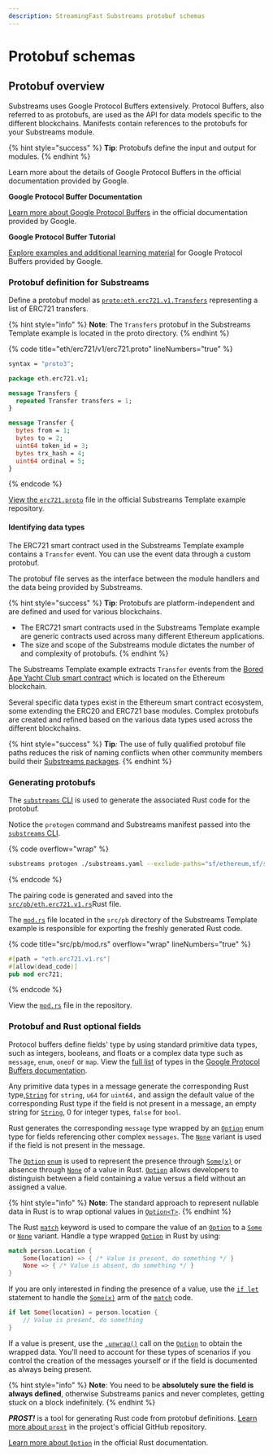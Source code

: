 ```yaml
---
description: StreamingFast Substreams protobuf schemas
---
```


# Protobuf schemas

## Protobuf overview

Substreams uses Google Protocol Buffers extensively. Protocol Buffers, also referred to as protobufs, are used as the API for data models specific to the different blockchains. Manifests contain references to the protobufs for your Substreams module.

{% hint style="success" %}
**Tip**: Protobufs define the input and output for modules.
{% endhint %}

Learn more about the details of Google Protocol Buffers in the official documentation provided by Google.

**Google Protocol Buffer Documentation**

[Learn more about Google Protocol Buffers](https://developers.google.com/protocol-buffers) in the official documentation provided by Google.

**Google Protocol Buffer Tutorial**

[Explore examples and additional learning material](https://developers.google.com/protocol-buffers/docs/tutorials) for Google Protocol Buffers provided by Google.

### Protobuf definition for Substreams

Define a protobuf model as [`proto:eth.erc721.v1.Transfers`](https://github.com/streamingfast/substreams-template/blob/develop/proto/erc721.proto) representing a list of ERC721 transfers.

{% hint style="info" %}
**Note**: The `Transfers` protobuf in the Substreams Template example is located in the proto directory.
{% endhint %}

{% code title="eth/erc721/v1/erc721.proto" lineNumbers="true" %}
```protobuf
syntax = "proto3";

package eth.erc721.v1;

message Transfers {
  repeated Transfer transfers = 1;
}

message Transfer {
  bytes from = 1;
  bytes to = 2;
  uint64 token_id = 3;
  bytes trx_hash = 4;
  uint64 ordinal = 5;
}
```
{% endcode %}

[View the `erc721.proto`](https://github.com/streamingfast/substreams-template/blob/develop/proto/erc721.proto) file in the official Substreams Template example repository.

#### Identifying data types

The ERC721 smart contract used in the Substreams Template example contains a `Transfer` event. You can use the event data through a custom protobuf.

The protobuf file serves as the interface between the module handlers and the data being provided by Substreams.

{% hint style="success" %}
**Tip**: Protobufs are platform-independent and are defined and used for various blockchains.

* The ERC721 smart contracts used in the Substreams Template example are generic contracts used across many different Ethereum applications.
* The size and scope of the Substreams module dictates the number of and complexity of protobufs.
{% endhint %}

The Substreams Template example extracts `Transfer` events from the [Bored Ape Yacht Club smart contract](https://etherscan.io/address/0xbc4ca0eda7647a8ab7c2061c2e118a18a936f13d) which is located on the Ethereum blockchain.

Several specific data types exist in the Ethereum smart contract ecosystem, some extending the ERC20 and ERC721 base modules. Complex protobufs are created and refined based on the various data types used across the different blockchains.

{% hint style="success" %}
**Tip**_:_ The use of fully qualified protobuf file paths reduces the risk of naming conflicts when other community members build their [Substreams packages](../reference-and-specs/packages.md#dependencies).
{% endhint %}

### Generating protobufs

The [`substreams` CLI](../reference-and-specs/command-line-interface.md) is used to generate the associated Rust code for the protobuf.

Notice the `protogen` command and Substreams manifest passed into the [`substreams` CLI](../reference-and-specs/command-line-interface.md).

{% code overflow="wrap" %}
```bash
substreams protogen ./substreams.yaml --exclude-paths="sf/ethereum,sf/substreams,google"
```
{% endcode %}

The pairing code is generated and saved into the [`src/pb/eth.erc721.v1.rs`](https://github.com/streamingfast/substreams-template/blob/develop/src/pb/eth.erc721.v1.rs)Rust file.

The [`mod.rs`](https://github.com/streamingfast/substreams-template/blob/develop/src/pb/mod.rs) file located in the `src/pb` directory of the Substreams Template example is responsible for exporting the freshly generated Rust code.

{% code title="src/pb/mod.rs" overflow="wrap" lineNumbers="true" %}
```rust
#[path = "eth.erc721.v1.rs"]
#[allow(dead_code)]
pub mod erc721;
```
{% endcode %}

View the [`mod.rs`](https://github.com/streamingfast/substreams-template/blob/develop/src/pb/mod.rs) file in the repository.

### Protobuf and Rust optional fields

Protocol buffers define fields' type by using standard primitive data types, such as integers, booleans, and floats or a complex data type such as `message`, `enum`, `oneof` or `map`. View the [full list](https://developers.google.com/protocol-buffers/docs/proto#scalar) of types in the [Google Protocol Buffers documentation](https://developers.google.com/protocol-buffers/docs/overview).

Any primitive data types in a message generate the corresponding Rust type,[`String`](https://doc.rust-lang.org/std/string/struct.String.html) for `string`, `u64` for `uint64,` and assign the default value of the corresponding Rust type if the field is not present in a message, an empty string for [`String`](https://doc.rust-lang.org/std/string/struct.String.html), 0 for integer types, `false` for `bool`.

Rust generates the corresponding `message` type wrapped by an [`Option`](https://doc.rust-lang.org/rust-by-example/std/option.html) enum type for fields referencing other complex `messages`. The [`None`](https://doc.rust-lang.org/std/option/) variant is used if the field is not present in the message.

The [`Option`](https://doc.rust-lang.org/rust-by-example/std/option.html) [`enum`](https://doc.rust-lang.org/book/ch06-01-defining-an-enum.html) is used to represent the presence through [`Some(x)`](https://doc.rust-lang.org/std/option/) or absence through [`None`](https://doc.rust-lang.org/std/option/) of a value in Rust. [`Option`](https://doc.rust-lang.org/rust-by-example/std/option.html) allows developers to distinguish between a field containing a value versus a field without an assigned a value.

{% hint style="info" %}
**Note**: The standard approach to represent nullable data in Rust is to wrap optional values in [`Option<T>`](https://doc.rust-lang.org/rust-by-example/std/option.html).
{% endhint %}

The Rust [`match`](https://doc.rust-lang.org/rust-by-example/flow\_control/match.html) keyword is used to compare the value of an [`Option`](https://doc.rust-lang.org/rust-by-example/std/option.html) to a [`Some`](https://doc.rust-lang.org/std/option/) or [`None`](https://doc.rust-lang.org/std/option/) variant. Handle a type wrapped [`Option`](https://doc.rust-lang.org/rust-by-example/std/option.html) in Rust by using:

```rust
match person.Location {
    Some(location) => { /* Value is present, do something */ }
    None => { /* Value is absent, do something */ }
}
```

If you are only interested in finding the presence of a value, use the [`if let`](https://doc.rust-lang.org/rust-by-example/flow\_control/if\_let.html) statement to handle the [`Some(x)`](https://doc.rust-lang.org/std/option/) arm of the [`match`](https://doc.rust-lang.org/rust-by-example/flow\_control/match.html) code.

```rust
if let Some(location) = person.location {
    // Value is present, do something
}
```

If a value is present, use the [`.unwrap()`](https://doc.rust-lang.org/rust-by-example/error/option\_unwrap.html) call on the [`Option`](https://doc.rust-lang.org/rust-by-example/std/option.html) to obtain the wrapped data. You'll need to account for these types of scenarios if you control the creation of the messages yourself or if the field is documented as always being present.

{% hint style="info" %}
**Note**: You need to be **absolutely sure** **the field is always defined**, otherwise Substreams panics and never completes, getting stuck on a block indefinitely.
{% endhint %}

_**PROST!**_ is a tool for generating Rust code from protobuf definitions. [Learn more about `prost`](https://github.com/tokio-rs/prost) in the project's official GitHub repository.

[Learn more about `Option`](https://doc.rust-lang.org/rust-by-example/std/option.html) in the official Rust documentation.
